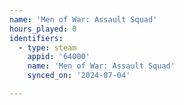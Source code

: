 ```yaml
---
name: 'Men of War: Assault Squad'
hours_played: 0
identifiers:
  - type: steam
    appid: '64000'
    name: 'Men of War: Assault Squad'
    synced_on: '2024-07-04'

---
```

